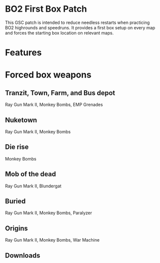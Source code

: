 # BO2 First Box Patch
This GSC patch is intended to reduce needless restarts when practicing BO2 highrounds and speedruns. It provides a first box setup on every map and forces the starting box location on relevant maps.

# Features

# Forced box weapons
## Tranzit, Town, Farm, and Bus depot
Ray Gun Mark II, Monkey Bombs, EMP Grenades
## Nuketown
Ray Gun Mark II, Monkey Bombs
## Die rise
Monkey Bombs
## Mob of the dead
Ray Gun Mark II, Blundergat
## Buried
Ray Gun Mark II, Monkey Bombs, Paralyzer
## Origins
Ray Gun Mark II, Monkey Bombs, War Machine

## Downloads
